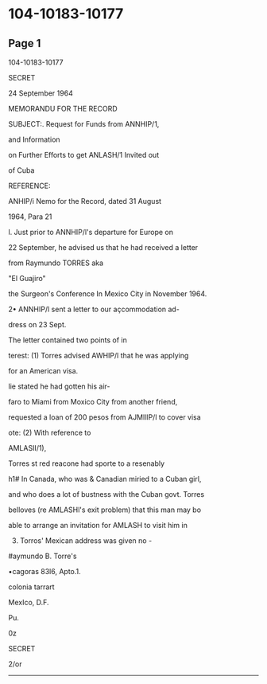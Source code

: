 # 104-10183-10177

## Page 1

104-10183-10177

SECRET

24 September 1964

MEMORANDU FOR THE RECORD

SUBJECT:. Request for Funds from ANNHIP/1,

and Information

on Further Efforts to get ANLASH/1 Invited out

of Cuba

REFERENCE:

ANHIP/i Nemo for the Record, dated 31 August

1964, Para 21

l. Just prior to ANNHIP/l's departure for Europe on

22 September, he advised us that he had received a letter

from Raymundo TORRES aka

"El Guajiro"

the Surgeon's Conference In Mexico City in November 1964.

2• ANNHIP/l sent a letter to our açcommodation ad-

dress on 23 Sept.

The letter contained two points of in

terest: (1) Torres advised AWHIP/l that he was applying

for an American visa.

lie stated he had gotten his air-

faro to Miami from Moxico City from another friend,

requested a loan of 200 pesos from AJMIllP/l to cover visa

ote: (2) With reference to

AMLASII/1),

Torres st red reacone had sporte to a resenably

h1# In Canada, who was & Canadian miried to a Cuban girl,

and who does a lot of bustness with the Cuban govt. Torres

belloves (re AMLASHl's exit problem) that this man may bo

able to arrange an invitation for AMLASH to visit him in

3. Torros' Mexican address was given no -

#aymundo B. Torre's

•cagoras 83l6, Apto.1.

colonia tarrart

MexIco, D.F.

Pu.

0z

SECRET

2/or

---

